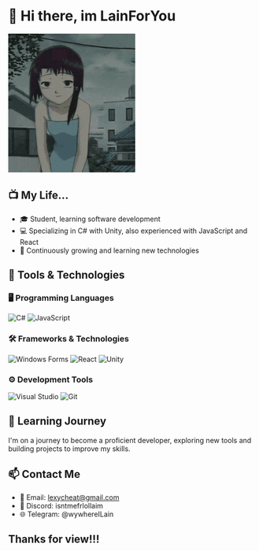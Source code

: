 # 👋 Hi there, im LainForYou

![Hi there](https://github.com/LainForYou/gif/blob/main/lain-lain-ps1%20(1).gif)

## 📺 My Life...

- 🎓 Student, learning software development
- 💻 Specializing in C# with Unity, also experienced with JavaScript and React
- 🌱 Continuously growing and learning new technologies

## 🔧 Tools & Technologies

### 🖥️ Programming Languages
![C#](https://img.shields.io/badge/-C%23-239120?style=flat-square&logo=csharp&logoColor=white)
![JavaScript](https://img.shields.io/badge/-JavaScript-F7DF1E?style=flat-square&logo=javascript&logoColor=black)

### 🛠️ Frameworks & Technologies
![Windows Forms](https://img.shields.io/badge/-Windows%20Forms-0078D6?style=flat-square&logo=windows&logoColor=white)
![React](https://img.shields.io/badge/-React-61DAFB?style=flat-square&logo=react&logoColor=black)
![Unity](https://img.shields.io/badge/-Unity-000000?style=flat-square&logo=unity&logoColor=white)

### ⚙️ Development Tools
![Visual Studio](https://img.shields.io/badge/-Visual%20Studio-5C2D91?style=flat-square&logo=visualstudio&logoColor=white)
![Git](https://img.shields.io/badge/-Git-F05032?style=flat-square&logo=git&logoColor=white)

## 🌱 Learning Journey

I'm on a journey to become a proficient developer, exploring new tools and building projects to improve my skills. 

## 📫 Contact Me

- 📧 Email: lexycheat@gmail.com
- 👾 Discord: isntmefrlollaim
- 🌐 Telegram: @wywhereILain

## Thanks for view!!!

